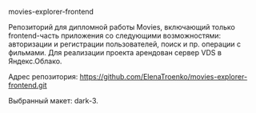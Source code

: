movies-explorer-frontend

Репозиторий для дипломной работы Movies, включающий только frontend-часть приложения со следующими возможностями: авторизации и регистрации пользователей, поиск и пр. операции с фильмами. Для реализации проекта арендован сервер VDS в Яндекс.Облако.

Адрес репозитория: https://github.com/ElenaTroenko/movies-explorer-frontend.git

Выбранный макет: dark-3.